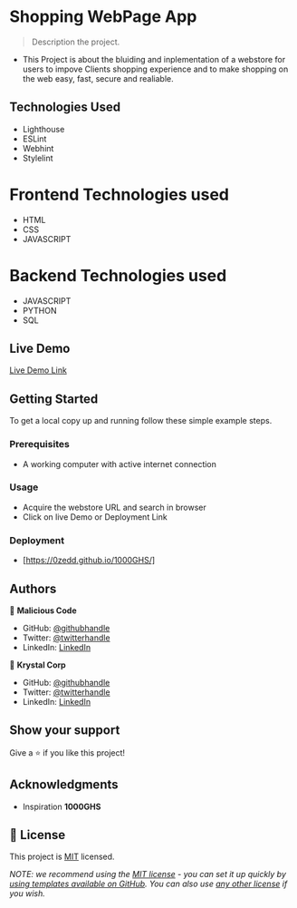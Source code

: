 
# Shopping WebPage App

> Description the project.
- This Project is about the bluiding and inplementation of a webstore for users to impove Clients shopping experience and to make shopping on the web easy, fast, secure and realiable.

## Technologies Used
- Lighthouse
- ESLint
- Webhint
- Stylelint

# Frontend Technologies used
- HTML
- CSS
- JAVASCRIPT

# Backend Technologies used
- JAVASCRIPT
- PYTHON
- SQL


## Live Demo

[Live Demo Link](https://0zedd.github.io/1000GHS/)


## Getting Started

To get a local copy up and running follow these simple example steps.

### Prerequisites
- A working computer with active internet connection

### Usage
- Acquire the webstore URL and search in browser
- Click on live Demo or Deployment Link

### Deployment
- [https://0zedd.github.io/1000GHS/]



## Authors

👤 **Malicious Code**

- GitHub: [@githubhandle](https://github.com/githubhandle)
- Twitter: [@twitterhandle](https://twitter.com/twitterhandle)
- LinkedIn: [LinkedIn](https://linkedin.com/in/linkedinhandle)

👤 **Krystal Corp**

- GitHub: [@githubhandle](https://github.com/githubhandle)
- Twitter: [@twitterhandle](https://twitter.com/twitterhandle)
- LinkedIn: [LinkedIn](https://linkedin.com/in/linkedinhandle)


## Show your support

Give a ⭐️ if you like this project!

## Acknowledgments

- Inspiration 
**1000GHS**

## 📝 License

This project is [MIT](./LICENSE) licensed.

_NOTE: we recommend using the [MIT license](https://choosealicense.com/licenses/mit/) - you can set it up quickly by [using templates available on GitHub](https://docs.github.com/en/communities/setting-up-your-project-for-healthy-contributions/adding-a-license-to-a-repository). You can also use [any other license](https://choosealicense.com/licenses/) if you wish._
